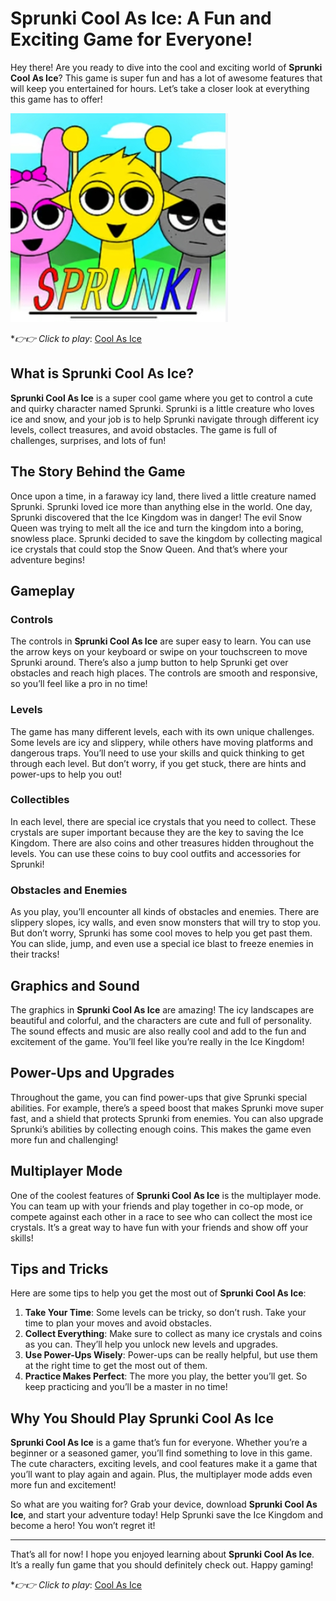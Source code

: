 # Sprunki Cool As Ice: A Fun and Exciting Game for Everyone!

Hey there! Are you ready to dive into the cool and exciting world of **Sprunki Cool As Ice**? This game is super fun and has a lot of awesome features that will keep you entertained for hours. Let’s take a closer look at everything this game has to offer!

![Cool As Ice](./logo.jpg)

**👉👉 Click to play*: [Cool As Ice](https://coolasiceonline.pages.dev) 

## What is Sprunki Cool As Ice?

**Sprunki Cool As Ice** is a super cool game where you get to control a cute and quirky character named Sprunki. Sprunki is a little creature who loves ice and snow, and your job is to help Sprunki navigate through different icy levels, collect treasures, and avoid obstacles. The game is full of challenges, surprises, and lots of fun!

## The Story Behind the Game

Once upon a time, in a faraway icy land, there lived a little creature named Sprunki. Sprunki loved ice more than anything else in the world. One day, Sprunki discovered that the Ice Kingdom was in danger! The evil Snow Queen was trying to melt all the ice and turn the kingdom into a boring, snowless place. Sprunki decided to save the kingdom by collecting magical ice crystals that could stop the Snow Queen. And that’s where your adventure begins!

## Gameplay

### Controls

The controls in **Sprunki Cool As Ice** are super easy to learn. You can use the arrow keys on your keyboard or swipe on your touchscreen to move Sprunki around. There’s also a jump button to help Sprunki get over obstacles and reach high places. The controls are smooth and responsive, so you’ll feel like a pro in no time!

### Levels

The game has many different levels, each with its own unique challenges. Some levels are icy and slippery, while others have moving platforms and dangerous traps. You’ll need to use your skills and quick thinking to get through each level. But don’t worry, if you get stuck, there are hints and power-ups to help you out!

### Collectibles

In each level, there are special ice crystals that you need to collect. These crystals are super important because they are the key to saving the Ice Kingdom. There are also coins and other treasures hidden throughout the levels. You can use these coins to buy cool outfits and accessories for Sprunki!

### Obstacles and Enemies

As you play, you’ll encounter all kinds of obstacles and enemies. There are slippery slopes, icy walls, and even snow monsters that will try to stop you. But don’t worry, Sprunki has some cool moves to help you get past them. You can slide, jump, and even use a special ice blast to freeze enemies in their tracks!

## Graphics and Sound

The graphics in **Sprunki Cool As Ice** are amazing! The icy landscapes are beautiful and colorful, and the characters are cute and full of personality. The sound effects and music are also really cool and add to the fun and excitement of the game. You’ll feel like you’re really in the Ice Kingdom!

## Power-Ups and Upgrades

Throughout the game, you can find power-ups that give Sprunki special abilities. For example, there’s a speed boost that makes Sprunki move super fast, and a shield that protects Sprunki from enemies. You can also upgrade Sprunki’s abilities by collecting enough coins. This makes the game even more fun and challenging!

## Multiplayer Mode

One of the coolest features of **Sprunki Cool As Ice** is the multiplayer mode. You can team up with your friends and play together in co-op mode, or compete against each other in a race to see who can collect the most ice crystals. It’s a great way to have fun with your friends and show off your skills!

## Tips and Tricks

Here are some tips to help you get the most out of **Sprunki Cool As Ice**:

1. **Take Your Time**: Some levels can be tricky, so don’t rush. Take your time to plan your moves and avoid obstacles.
2. **Collect Everything**: Make sure to collect as many ice crystals and coins as you can. They’ll help you unlock new levels and upgrades.
3. **Use Power-Ups Wisely**: Power-ups can be really helpful, but use them at the right time to get the most out of them.
4. **Practice Makes Perfect**: The more you play, the better you’ll get. So keep practicing and you’ll be a master in no time!

## Why You Should Play Sprunki Cool As Ice

**Sprunki Cool As Ice** is a game that’s fun for everyone. Whether you’re a beginner or a seasoned gamer, you’ll find something to love in this game. The cute characters, exciting levels, and cool features make it a game that you’ll want to play again and again. Plus, the multiplayer mode adds even more fun and excitement!

So what are you waiting for? Grab your device, download **Sprunki Cool As Ice**, and start your adventure today! Help Sprunki save the Ice Kingdom and become a hero! You won’t regret it!

---

That’s all for now! I hope you enjoyed learning about **Sprunki Cool As Ice**. It’s a really fun game that you should definitely check out. Happy gaming!

**👉👉 Click to play*: [Cool As Ice](https://coolasiceonline.pages.dev) 